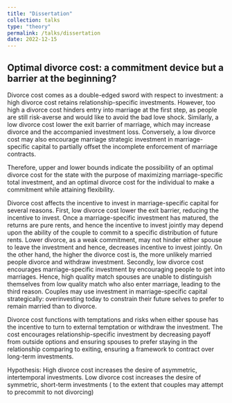 ```yaml
---
title: "Dissertation"
collection: talks
type: "theory"
permalink: /talks/dissertation
date: 2022-12-15
---
```

## Optimal divorce cost: a commitment device but a barrier at the beginning?

Divorce cost comes as a double-edged sword with respect to investment: a high divorce cost retains relationship-specific investments. However, too high a divorce cost hinders entry into marriage at the first step, as people are still risk-averse and would like to avoid the bad love shock. Similarly, a low divorce cost lower the exit barrier of marriage, which may increase divorce and the accompanied investment loss. Conversely, a low divorce cost may also encourage marriage strategic investment in marriage-specific capital to partially offset the incomplete enforcement of marriage contracts.

Therefore, upper and lower bounds indicate the possibility of an optimal divorce cost for the state with the purpose of maximizing marriage-specific total investment, and an optimal divorce cost for the individual to make a commitment while attaining flexibility.

Divorce cost affects the incentive to invest in marriage-specific capital for several reasons. First, low divorce cost lower the exit barrier, reducing the incentive to invest. Once a marriage-specific investment has matured, the returns are pure rents, and hence the incentive to invest jointly may depend upon the ability of the couple to commit to a specific distribution of future rents. Lower divorce, as a weak commitment, may not hinder either spouse to leave the investment and hence, decreases incentive to invest jointly. On the other hand, the higher the divorce cost is, the more unlikely married people divorce and withdraw investment. Secondly, low divorce cost encourages marriage-specific investment by encouraging people to get into marriages. Hence, high quality match spouses are unable to distinguish themselves from low quality match who also enter marriage, leading to the third reason. Couples may use investment in marriage-specific capital strategically: overinvesting today to constrain their future selves to prefer to remain married than to divorce.

Divorce cost functions with temptations and risks when either spouse has the incentive to turn to external temptation or withdraw the investment. The cost encourages relationship-specific investment by decreasing payoff from outside options and ensuring spouses to prefer staying in the relationship comparing to exiting, ensuring a framework to contract over long-term investments.

Hypothesis: High divorce cost increases the desire of asymmetric, intertemporal investments. Low divorce cost increases the desire of symmetric, short-term investments ( to the extent that couples may attempt to precommit to not divorcing)
